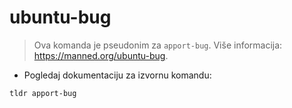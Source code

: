 # ubuntu-bug

> Ova komanda je pseudonim za `apport-bug`.
> Više informacija: <https://manned.org/ubuntu-bug>.

- Pogledaj dokumentaciju za izvornu komandu:

`tldr apport-bug`

